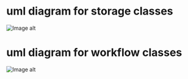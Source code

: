 # uml diagram for storage classes
![Image alt](https://github.com/yakimenko73/transaction-generator/raw/oop-code/storage.png)
# uml diagram for workflow classes
![Image alt](https://github.com/yakimenko73/transaction-generator/raw/oop-code/workflow.png)
